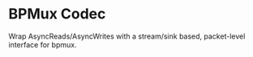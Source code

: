 # BPMux Codec

Wrap AsyncReads/AsyncWrites with a stream/sink based, packet-level interface for bpmux.
